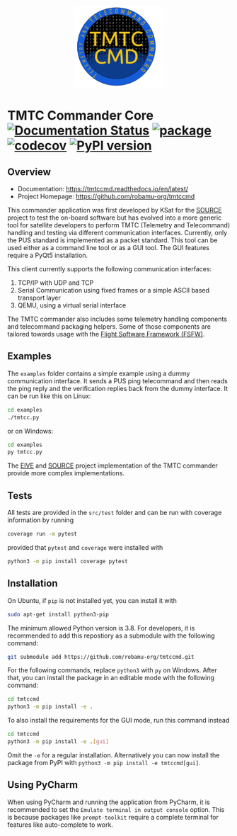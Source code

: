 <p align="center"> <img src="docs/logo_tmtccmd_smaller.png" width="40%"> </p>

TMTC Commander Core [![Documentation Status](https://readthedocs.org/projects/tmtccmd/badge/?version=latest)](https://tmtccmd.readthedocs.io/en/latest/?badge=latest)
[![package](https://github.com/spacefisch/tmtccmd/actions/workflows/package.yml/badge.svg)](https://github.com/spacefisch/tmtccmd/actions/workflows/package.yml)
[![codecov](https://codecov.io/gh/robamu-org/tmtccmd/branch/develop/graph/badge.svg?token=BVOE3A4WE4)](https://codecov.io/gh/robamu-org/tmtccmd)
[![PyPI version](https://badge.fury.io/py/tmtccmd.svg)](https://badge.fury.io/py/tmtccmd)
====

## Overview

- Documentation: https://tmtccmd.readthedocs.io/en/latest/
- Project Homepage: https://github.com/robamu-org/tmtccmd

This commander application was first developed by KSat for the 
[SOURCE](https://www.ksat-stuttgart.de/en/our-missions/source/) project to test the on-board 
software but has evolved into a more generic tool for satellite developers to perform TMTC 
(Telemetry and Telecommand) handling and testing via different communication interfaces. 
Currently, only the PUS standard is implemented as a packet standard. This tool can be used either 
as a command line tool or as a GUI tool. The GUI features require a PyQt5 installation.

This client currently supports the following communication interfaces:

1. TCP/IP with UDP and TCP
2. Serial Communication using fixed frames or a simple ASCII based transport layer
3. QEMU, using a virtual serial interface

The TMTC commander also includes some telemetry handling components and telecommand packaging
helpers. Some of those components are tailored towards usage with the
[Flight Software Framework (FSFW)](https://egit.irs.uni-stuttgart.de/fsfw/fsfw/).

## Examples 

The `examples` folder contains a simple example using a dummy communication interface.
It sends a PUS ping telecommand and then reads the ping reply and the verification
replies back from the dummy interface. It can be run like this on Linux:

```sh
cd examples
./tmtcc.py
```

or on Windows:

```sh
cd examples
py tmtcc.py
```

The [EIVE](https://egit.irs.uni-stuttgart.de/eive/eive-tmtc) and
[SOURCE](https://git.ksat-stuttgart.de/source/tmtc) project implementation of the TMTC commander
provide more complex implementations.

## Tests

All tests are provided in the `src/test` folder and can be run with coverage information
by running

```sh
coverage run -m pytest
```

provided that `pytest` and `coverage` were installed with

```sh
python3 -m pip install coverage pytest
```

## Installation

On Ubuntu, if `pip` is not installed yet, you can install it with

```sh
sudo apt-get install python3-pip
```

The minimum allowed Python version is 3.8.
For developers, it is recommended to add this repostiory as a submodule
with the following command:

```sh
git submodule add https://github.com/robamu-org/tmtccmd.git
```

For the following commands, replace `python3` with `py` on Windows.
After that, you can install the package in an editable mode with the following command:

```sh
cd tmtccmd
python3 -m pip install -e .
```

To also install the requirements for the GUI mode, run this command instead

```sh
cd tmtccmd
python3 -m pip install -e .[gui]
```

Omit the `-e` for a regular installation. Alternatively you can now install the package
from PyPI with `python3 -m pip install -e tmtccmd[gui]`.

## Using PyCharm

When using PyCharm and running the application from PyCharm, it is recommended to set
the `Emulate terminal in output console` option. This is because packages like `prompt-toolkit`
require a complete terminal for features like auto-complete to work.
